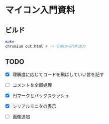 # マイコン入門資料

## ビルド

```sh
make
chromium out.html # -> 印刷からPDF出力
```

## TODO

- [x] 理解度に応じてコードを飛ばしていい旨を記す
- [ ] コメントを全部処理
- [x] 円マークとバックスラッシュ
- [x] シリアルモニタの表示
- [ ] 画像追加

